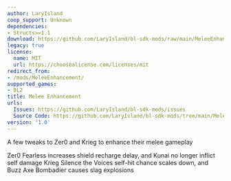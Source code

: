 ```yaml
---
author: LaryIsland
coop_support: Unknown
dependencies:
- Structs>=1.1
download: https://github.com/LaryIsland/bl-sdk-mods/raw/main/MeleeEnhancement/MeleeEnhancement.zip
legacy: true
license:
  name: MIT
  url: https://choosealicense.com/licenses/mit
redirect_from:
- /mods/MeleeEnhancement/
supported_games:
- BL2
title: Melee Enhancement
urls:
  Issues: https://github.com/LaryIsland/bl-sdk-mods/issues
  Source Code: https://github.com/LaryIsland/bl-sdk-mods/tree/main/MeleeEnhancement
version: '1.0'
---
```

A few tweaks to Zer0 and Krieg to enhance their melee gameplay

Zer0
Fearless increases shield recharge delay, and Kunai no longer inflict self damage
Krieg
Silence the Voices self-hit chance scales down, and Buzz Axe Bombadier causes slag explosions